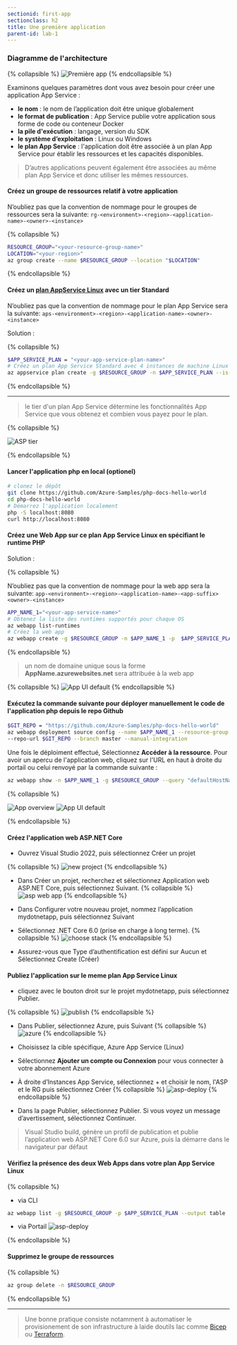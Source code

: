 ```yaml
---
sectionid: first-app
sectionclass: h2
title: Une première application
parent-id: lab-1
---
```



### Diagramme de l'architecture

{% collapsible %}
![Première app](/media/lab1/lab_1_archi.png)
{% endcollapsible %}

Examinons quelques paramètres dont vous avez besoin pour créer une application App Service :

- **le nom** : le nom de l’application doit être unique globalement
- **le format de publication** : App Service publie votre application sous forme de code ou conteneur Docker
- **la pile d'exécution** : langage, version du SDK
- **le système d’exploitation** : Linux ou Windows
- **le plan App Service** : l'application doit être associée à un plan App Service pour établir les ressources et les capacités disponibles.

> D’autres applications peuvent également être associées au même plan App Service et donc utiliser les mêmes ressources.

#### Créez un groupe de ressources relatif à votre application

N’oubliez pas que la convention de nommage pour le groupes de ressources sera la suivante: `rg-<environment>-<region>-<application-name>-<owner>-<instance>`

{% collapsible %}

```bash
RESOURCE_GROUP="<your-resource-group-name>"
LOCATION="<your-region>"
az group create --name $RESOURCE_GROUP --location "$LOCATION"
```

{% endcollapsible %}

#### Créez un [plan AppService Linux](https://learn.microsoft.com/en-us/azure/app-service/overview-hosting-plans) avec un tier Standard

N’oubliez pas que la convention de nommage pour le plan App Service sera la suivante: `aps-<environment>-<region>-<application-name>-<owner>-<instance>`

Solution :

{% collapsible %}

```bash
$APP_SERVICE_PLAN = "<your-app-service-plan-name>"
# Créez un plan App Service Standard avec 4 instances de machine Linux
az appservice plan create -g $RESOURCE_GROUP -n $APP_SERVICE_PLAN --is-linux --number-of-workers 4 --sku S1
```

{% endcollapsible %}

---
> le tier d'un plan App Service détermine les fonctionnalités App Service que vous obtenez et combien vous payez pour le plan.

{% collapsible %}

![ASP tier ](/media/lab1/tier_app_service_plan.png)

{% endcollapsible %}

#### Lancer l'application php en local (optionel)

```bash
# clonez le dépôt
git clone https://github.com/Azure-Samples/php-docs-hello-world
cd php-docs-hello-world
# Démarrez l'application localement
php -S localhost:8080
curl http://localhost:8080
```

#### Créez une Web App sur ce plan App Service Linux en spécifiant le runtime PHP

Solution :

{% collapsible %}

N’oubliez pas que la convention de nommage pour la web app sera la suivante: `app-<environment>-<region>-<application-name>-<app-suffix><owner>-<instance>`

```bash
APP_NAME_1="<your-app-service-name>"
# Obtenez la liste des runtimes supportés pour chaque OS
az webapp list-runtimes
# Créez la web app
az webapp create -g $RESOURCE_GROUP -n $APP_NAME_1 -p  $APP_SERVICE_PLAN -r "PHP:8.0" 
```

{% endcollapsible %}

> un nom de domaine unique sous la forme **AppName.azurewebsites.net** sera attribuée à la web app

{% collapsible %}
![App UI default](/media/lab1/php_app_quick.png)
{% endcollapsible %}

#### Exécutez la commande suivante pour déployer manuellement le code de l'application php depuis le repo Github

```bash
$GIT_REPO = "https://github.com/Azure-Samples/php-docs-hello-world"
az webapp deployment source config --name $APP_NAME_1 --resource-group $RESOURCE_GROUP `
--repo-url $GIT_REPO --branch master --manual-integration
```

Une fois le déploiment effectué, Sélectionnez **Accéder à la ressource**. Pour avoir un apercu de l'application web, cliquez sur l'URL en haut à droite du portail ou celui renvoyé par la commande suivante :

```bash
az webapp show -n $APP_NAME_1 -g $RESOURCE_GROUP --query "defaultHostName"
```

{% collapsible %}

![App overview](/media/lab1/overview_php_app.png)
![App UI default](/media/lab1/php_app_deploy.png)

{% endcollapsible %}

#### Créez l'application web ASP.NET Core

- Ouvrez Visual Studio 2022, puis sélectionnez Créer un projet
  
{% collapsible %}
![new project](/media/lab1/create_new_project.png)
{% endcollapsible %}

- Dans Créer un projet, recherchez et sélectionnez Application web ASP.NET Core, puis sélectionnez Suivant.
{% collapsible %}
![asp web app](/media/lab1/asp_web_app.png)
{% endcollapsible %}

- Dans Configurer votre nouveau projet, nommez l’application mydotnetapp, puis sélectionnez Suivant
  
- Sélectionnez .NET Core 6.0 (prise en charge à long terme).
{% collapsible %}
![choose stack](/media/lab1/stack_asp.png)
{% endcollapsible %}

- Assurez-vous que Type d’authentification est défini sur Aucun et Sélectionnez Create (Créer)
  
#### Publiez l'application sur le meme plan App Service Linux

- cliquez avec le bouton droit sur le projet mydotnetapp, puis sélectionnez Publier.
  
{% collapsible %}
![publish](/media/lab1/publish_asp.png)
{% endcollapsible %}

- Dans Publier, sélectionnez Azure, puis Suivant
 {% collapsible %}
![azure](/media/lab1/azure_asp.png)
{% endcollapsible %}
  
- Choisissez la cible spécifique, Azure App Service (Linux)

- Sélectionnez **Ajouter un compte ou Connexion** pour vous connecter à votre abonnement Azure
  
- À droite d’Instances App Service, sélectionnez + et choisir le nom, l'ASP et le RG puis sélectionnez Créer
{% collapsible %}
![asp-deploy](/media/lab1/asp_app_deploy.png)
{% endcollapsible %}

- Dans la page Publier, sélectionnez Publier. Si vous voyez un message d’avertissement, sélectionnez Continuer.

> Visual Studio build, génère un profil de publication et publie l’application web ASP.NET Core 6.0 sur Azure, puis la démarre dans le navigateur par défaut

#### Vérifiez la présence des deux Web Apps dans votre plan App Service Linux

{% collapsible %}

- via CLI

```bash
az webapp list -g $RESOURCE_GROUP -p $APP_SERVICE_PLAN --output table
```

- via Portail
  ![asp-deploy](/media/lab1/asp_list_app.png)

{% endcollapsible %}

#### Supprimez le groupe de ressources

{% collapsible %}

```bash
az group delete -n $RESOURCE_GROUP
```

{% endcollapsible %}

---

> Une bonne pratique consiste notamment à automatiser le provisionement de son infrastructure à laide doutils Iac comme [Bicep](https://learn.microsoft.com/fr-fr/azure/app-service/provision-resource-bicep) ou [Terraform](https://learn.microsoft.com/fr-fr/azure/app-service/provision-resource-terraform).
